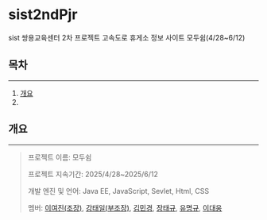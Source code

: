 # sist2ndPjr
sist 쌍용교육센터 2차 프로젝트
고속도로 휴게소 정보 사이트
모두쉼(4/28~6/12)

## 목차
- - -
1. [개요](#개요)
2. 

## 개요
- - -
> 프로젝트 이름: 모두쉼
>
> 프로젝트 지속기간: 2025/4/28~2025/6/12
> 
> 개발 엔진 및 언어: Java EE, JavaScript, Sevlet, Html, CSS
> 
> 멤버: [이여진(조장)](https://github.com/yeojinhub), [강태일(부조장)](https://github.com/tgncosist2), [김민경](https://github.com/min-7343), [장태규](https://github.com/taegu825), [유명규](https://github.com/RyuMG), [이대웅](https://github.com/bkj0517)
